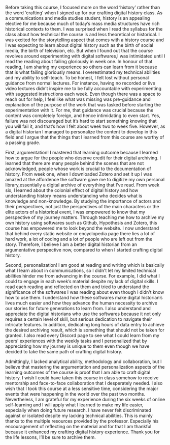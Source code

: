   
  Before taking this course, I focused more on the word ‘history’ rather than the word ‘crafting’ when I signed up for our 
crafting digital history class. As a communications and media studies student, history is an appealing elective for me because 
much of today’s mass media structures have rich historical contexts to them. I was surprised when I read the syllabus for the 
class about how technical the course is and less theoretical or historical. I was excited for the storytelling aspect that 
comes with a history course and I was expecting to learn about digital history such as the birth of social media, the birth 
of television, etc. But when I found out that the course revolves around experimenting with digital softwares,I was intimidated
until I read the reading about failing gloriously in week one. In honour of that reading, I am sharing my experience so others 
can learn from it because that is what failing gloriously means. I overestimated my technical abilities and my ability to 
self-teach. To be honest, I felt lost without personal guidance from normal lectures. For instance, having no recorded or 
live video lectures didn’t inspire me to be fully accountable with experimenting with suggested instructions each week. 
Even though there was a space to reach out for help, I feel like what was missing was pre-guidance and explanation of the 
purpose of the work that was tasked before starting the experimentation with it. For me, that guidance was crucial because 
the content was completely foreign, and hence intimidating to even start. Yes, failure was not discouraged but it’s hard to 
start something knowing that you will fail it, and that’s how I felt about week two to week five. However, as a digital 
historian I managed to personalize the content to develop in this field and I argue that the things that I learned from this 
course are worthy of a passing grade.

  First, argumentation! I mastered that learning outcome because I learned how to argue for the people who deserve credit for 
their digital archiving. I learned that there are many people behind the scenes that are not acknowledged, people whose work 
is crucial to the documentation of history. From week one, when I downloaded Zotero and set it up I was amazed at the 
affordence the software gave me to digitize my own personal library,essentially a digital archive of everything that I’ve read.
From week six, I learned about the colonial effect of digital history and how understanding history means understanding who 
decides what is knowledge and non-knowledge. By studying the importance of actors and their perspectives, not just the 
perspectives of the main characters or the elite actors of a historical event, I was empowered to know that my perspective of 
my journey matters. Through teaching me how to archive my own history using softwares such as Github, Hypothesis and Zotero, 
this course has empowered me to look beyond the website. I now understand that behind every static website or encyclopedia 
page there lies a lot of hard work, a lot of coding and a lot of people who are left out from the story. Therefore, I believe 
I am a better digital historian from an argumentative perspective now, compared to when I started crafting digital history.

 Second, personalization! I am good at reading and writing which is basically what I learn about in communications, so I didn’t 
let my limited technical abilities hinder me from advancing in the course. For example, I did what I could to engage in each 
week’s material despite my lack of digital skills. I read each reading and reflected on them and tried to understand the 
significance of the softwares I was reading about even though I didn't know how to use them. I understand how these softwares 
make digital historian’s lives much easier and how they advance the human necessity to archive our stories for future 
generations to learn from. I also understand and appreciate the digital historians who use the softwares because it not only 
requires a certain level of skill, but serious dedication to navigate their intricate features. In addition, dedicating long 
hours of data entry to achieve the desired archiving result, which is something that should not be taken for granted. I also 
read every Discord page to see what I could learn from my peers’ experiences with the weekly tasks and I personalized that by 
appreciating how my journey is unique to them even though we have decided to take the same path of crafting digital history.

  Admittingly, I lacked analytical ability, methodology and collaboration, but I believe that mastering the argumentation and 
personalization aspects of the learning outcomes of the course is proof that I am able to craft digital history. I wish I could
have taken this course in class somehow to receive mentorship and face-to-face collaboration that I desperately needed. I also 
wish that I took this course at a less sensitive time, considering the major events that were happening in the world over the
past two months. Nevertheless, I am grateful for my experience during the six weeks of online self-learning and I will apply 
what I learned to make my life easier, especially when doing future research. I have never felt discriminated against or 
isolated despite my lacking technical abilities. This is mainly thanks to the multiple resources provided by the professor. 
Especially his encouragement of reflecting on the material and for that I am thankful because it enhanced my crafting digital 
history experience. Thank you for the life lessons, I’ll be sure to archive them. 

